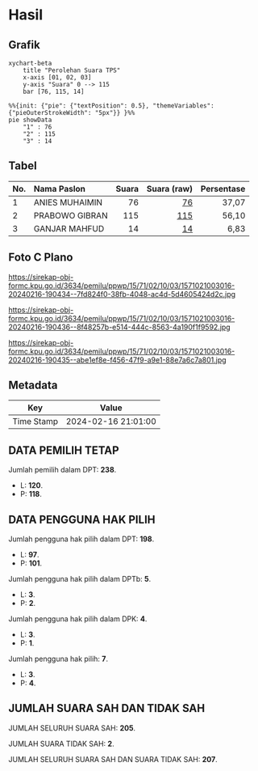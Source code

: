 # Hasil

## Grafik

```mermaid
xychart-beta
    title "Perolehan Suara TPS"
    x-axis [01, 02, 03]
    y-axis "Suara" 0 --> 115
    bar [76, 115, 14]
```

```mermaid
%%{init: {"pie": {"textPosition": 0.5}, "themeVariables": {"pieOuterStrokeWidth": "5px"}} }%%
pie showData
    "1" : 76
    "2" : 115
    "3" : 14
```

## Tabel

| No. | Nama Paslon    | Suara | Suara (raw) | Persentase |
|:--- |:-------------- | -----:| -----------:| ----------:|
| 1   | ANIES MUHAIMIN | 76    | [76][p-1]   | 37,07      |
| 2   | PRABOWO GIBRAN | 115   | [115][p-2]  | 56,10      |
| 3   | GANJAR MAHFUD  | 14    | [14][p-3]   | 6,83       |


[p-1]: https://github.com/gigit-pemilu/pemilu-2024-15-jambi/blob/main/pilpres/hitung-suara/sub/15-jambi/sub/71-kota-jambi/sub/02-jambi-selatan/sub/1003-tambak-sari/sub/016-tps/sub/paslon-1.txt
[p-2]: https://github.com/gigit-pemilu/pemilu-2024-15-jambi/blob/main/pilpres/hitung-suara/sub/15-jambi/sub/71-kota-jambi/sub/02-jambi-selatan/sub/1003-tambak-sari/sub/016-tps/sub/paslon-2.txt
[p-3]: https://github.com/gigit-pemilu/pemilu-2024-15-jambi/blob/main/pilpres/hitung-suara/sub/15-jambi/sub/71-kota-jambi/sub/02-jambi-selatan/sub/1003-tambak-sari/sub/016-tps/sub/paslon-3.txt

## Foto C Plano

https://sirekap-obj-formc.kpu.go.id/3634/pemilu/ppwp/15/71/02/10/03/1571021003016-20240216-190434--7fd824f0-38fb-4048-ac4d-5d4605424d2c.jpg

https://sirekap-obj-formc.kpu.go.id/3634/pemilu/ppwp/15/71/02/10/03/1571021003016-20240216-190436--8f48257b-e514-444c-8563-4a190f1f9592.jpg

https://sirekap-obj-formc.kpu.go.id/3634/pemilu/ppwp/15/71/02/10/03/1571021003016-20240216-190435--abe1ef8e-f456-47f9-a9e1-88e7a6c7a801.jpg


## Metadata

| Key        | Value               |
| ---------- | ------------------- |
| Time Stamp | 2024-02-16 21:01:00 |


## DATA PEMILIH TETAP

Jumlah pemilih dalam DPT: **238**.
 * L: **120**.
 * P: **118**.

## DATA PENGGUNA HAK PILIH

Jumlah pengguna hak pilih dalam DPT: **198**.
 * L: **97**.
 * P: **101**.

Jumlah pengguna hak pilih dalam DPTb: **5**.
 * L: **3**.
 * P: **2**.

Jumlah pengguna hak pilih dalam DPK: **4**.
 * L: **3**.
 * P: **1**.

Jumlah pengguna hak pilih: **7**.
 * L: **3**.
 * P: **4**.

## JUMLAH SUARA SAH DAN TIDAK SAH

JUMLAH SELURUH SUARA SAH: **205**.

JUMLAH SUARA TIDAK SAH: **2**.

JUMLAH SELURUH SUARA SAH DAN SUARA TIDAK SAH: **207**.


